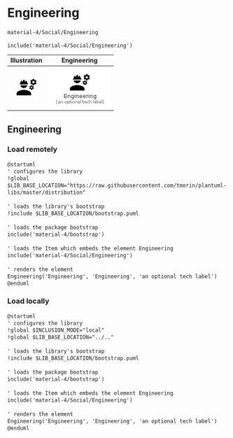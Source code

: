 # Engineering


```text
material-4/Social/Engineering
```

```text
include('material-4/Social/Engineering')
```



| Illustration | Engineering |
| :---: | :---: |
| ![illustration for Illustration](../../material-4/Social/Engineering.png) | ![illustration for Engineering](../../material-4/Social/Engineering.Local.png) |




## Engineering

### Load remotely
```plantuml
@startuml
' configures the library
!global $LIB_BASE_LOCATION="https://raw.githubusercontent.com/tmorin/plantuml-libs/master/distribution"

' loads the library's bootstrap
!include $LIB_BASE_LOCATION/bootstrap.puml

' loads the package bootstrap
include('material-4/bootstrap')

' loads the Item which embeds the element Engineering
include('material-4/Social/Engineering')

' renders the element
Engineering('Engineering', 'Engineering', 'an optional tech label')
@enduml
```

### Load locally
```plantuml
@startuml
' configures the library
!global $INCLUSION_MODE="local"
!global $LIB_BASE_LOCATION="../.."

' loads the library's bootstrap
!include $LIB_BASE_LOCATION/bootstrap.puml

' loads the package bootstrap
include('material-4/bootstrap')

' loads the Item which embeds the element Engineering
include('material-4/Social/Engineering')

' renders the element
Engineering('Engineering', 'Engineering', 'an optional tech label')
@enduml
```

